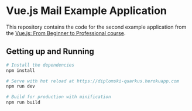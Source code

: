 # Vue.js Mail Example Application

This repository contains the code for the second example application from the [Vue.js: From Beginner to Professional course](https://l.codingexplained.com/r/vuejs-course?src=github).

## Getting up and Running

``` bash
# Install the dependencies
npm install

# Serve with hot reload at https://diplomski-quarkus.herokuapp.com
npm run dev

# Build for production with minification
npm run build
```
